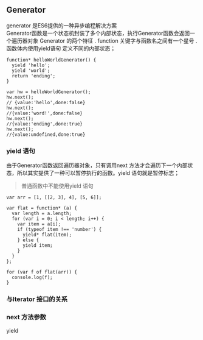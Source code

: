 ## Generator
generator 是ES6提供的一种异步编程解决方案  
Generator函数是一个状态机封装了多个内部状态，执行Generator函数会返回一个遍历器对象
Generator 的两个特征
. function 关键字与函数名之间有一个星号
. 函数体内使用yield语句 定义不同的内部状态；
```
function* helloWorldGenerator() {
  yield 'hello';
  yield 'world';
  return 'ending';
}

var hw = helloWorldGenerator();
hw.next();
// {value:'hello',done:false}
hw.next();
//{value:'word!',done:false}
hw.next();
//{value:'ending',done:true}
hw.next();
//{value:undefined,done:true}

```

### yield 语句
由于Generator函数返回遍历器对象，只有调用next 方法才会遍历下一个内部状态，所以其实提供了一种可以暂停执行的函数。yield 语句就是暂停标志；  
> 普通函数中不能使用yield 语句

```
var arr = [1, [[2, 3], 4], [5, 6]];

var flat = function* (a) {
  var length = a.length;
  for (var i = 0; i < length; i++) {
    var item = a[i];
    if (typeof item !== 'number') {
      yield* flat(item);
    } else {
      yield item;
    }
  }
};

for (var f of flat(arr)) {
  console.log(f);
}

```
### 与Iterator 接口的关系

### next 方法参数
yield 
